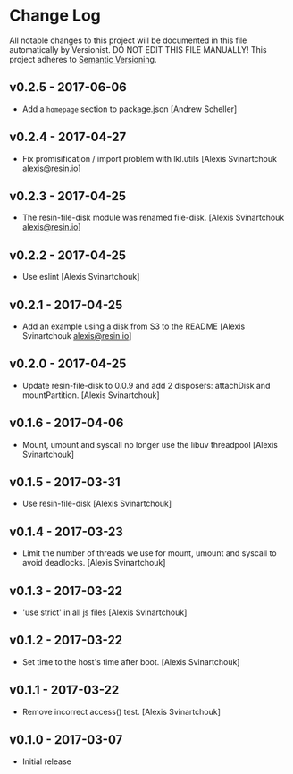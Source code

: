 # Change Log

All notable changes to this project will be documented in this file
automatically by Versionist. DO NOT EDIT THIS FILE MANUALLY!
This project adheres to [Semantic Versioning](http://semver.org/).

## v0.2.5 - 2017-06-06

* Add a `homepage` section to package.json [Andrew Scheller]

## v0.2.4 - 2017-04-27

* Fix promisification / import problem with lkl.utils [Alexis Svinartchouk alexis@resin.io]

## v0.2.3 - 2017-04-25

* The resin-file-disk module was renamed file-disk. [Alexis Svinartchouk alexis@resin.io]

## v0.2.2 - 2017-04-25

* Use eslint [Alexis Svinartchouk]

## v0.2.1 - 2017-04-25

* Add an example using a disk from S3 to the README [Alexis Svinartchouk alexis@resin.io]

## v0.2.0 - 2017-04-25

* Update resin-file-disk to 0.0.9 and add 2 disposers: attachDisk and mountPartition. [Alexis Svinartchouk]

## v0.1.6 - 2017-04-06

* Mount, umount and syscall no longer use the libuv threadpool [Alexis Svinartchouk]

## v0.1.5 - 2017-03-31

* Use resin-file-disk [Alexis Svinartchouk]

## v0.1.4 - 2017-03-23

* Limit the number of threads we use for mount, umount and syscall to avoid deadlocks. [Alexis Svinartchouk]

## v0.1.3 - 2017-03-22

* 'use strict' in all js files [Alexis Svinartchouk]

## v0.1.2 - 2017-03-22

* Set time to the host's time after boot. [Alexis Svinartchouk]

## v0.1.1 - 2017-03-22

* Remove incorrect access() test. [Alexis Svinartchouk]

## v0.1.0 - 2017-03-07

* Initial release
